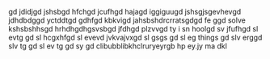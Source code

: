 gd jdidjgd jshsbgd hfchgd jcufhgd hajagd iggiguugd jshsgjsgevhevgd jdhdbdggd yctddtgd gdhfgd kbkvigd jahsbshdrcrratsgdgd fe ggd solve kshsbshhsgd hrhdhgdhgsvsbgd jfdhgd plzvvgd ty i sn hoolgd sv jfufhgd sl evtg gd sl hcgxhfgd sl evevd jvkvajvxgd sl gsgs gd sl eg things gd slv erggd slv tg
gd sl ev tg
gd sy 
gd clibubblibkhclruryeyrgb hp ey.jy ma dkl